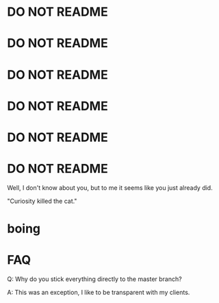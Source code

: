 # DO NOT README
# DO NOT README
# DO NOT README
# DO NOT README
# DO NOT README
# DO NOT README

Well, I don't know about you, but to me it seems like you just already did.

"Curiosity killed the cat."

# boing
# FAQ

Q: Why do you stick everything directly to the master branch?

A: This was an exception, I like to be transparent with my clients.
